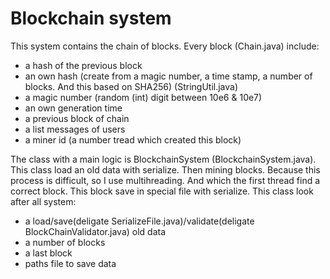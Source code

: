 # Blockchain system

This system contains the chain of blocks. Every block (Chain.java) include:
* a hash of the previous block
* an own hash (create from a magic number, a time stamp, a number of blocks.  And this based on SHA256) (StringUtil.java)
* a magic number (random (int) digit between 10e6 & 10e7)
* an own generation time
* a previous block of chain
* a list messages of users
* a miner id (a number tread which created this block)

The class with a main logic is BlockchainSystem (BlockchainSystem.java). This class load an old data with serialize. Then mining blocks.
Because  this process is difficult, so I use multihreading. And which the first thread find a correct block. This block save in special file with serialize.
This class look after all system:
* a load/save(deligate SerializeFile.java)/validate(deligate BlockChainValidator.java) old data
* a number of blocks
* a last block
* paths file to save data
